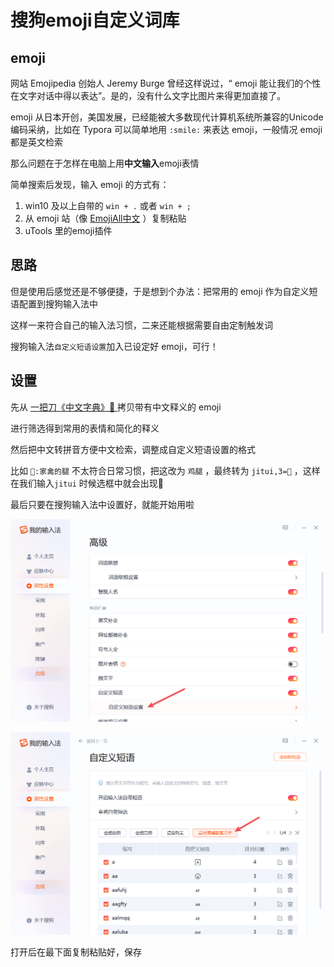 # 搜狗emoji自定义词库

## emoji

网站 Emojipedia 创始人 Jeremy Burge 曾经这样说过，“ emoji 能让我们的个性在文字对话中得以表达”。是的，没有什么文字比图片来得更加直接了。

emoji 从日本开创，美国发展，已经能被大多数现代计算机系统所兼容的Unicode编码采纳，比如在 Typora 可以简单地用 `:smile:` 来表达 emoji，一般情况 emoji 都是英文检索

那么问题在于怎样在电脑上用**中文输入**emoji表情

简单搜索后发现，输入 emoji 的方式有：

1. win10 及以上自带的 `win + .` 或者 `win + ;` 
2. 从 emoji 站（像 [EmojiAll中文](https://www.emojiall.com/zh-hans) ）复制粘贴
3. uTools 里的emoji插件

## 思路

但是使用后感觉还是不够便捷，于是想到个办法：把常用的 emoji 作为自定义短语配置到搜狗输入法中

这样一来符合自己的输入法习惯，二来还能根据需要自由定制触发词

搜狗输入法`自定义短语设置`加入已设定好 emoji，可行！

## 设置

先从 [一把刀《中文字典》📕 ](https://zhongwenzidian.18dao.cn/emoji) 拷贝带有中文释义的 emoji 

进行筛选得到常用的表情和简化的释义

然后把中文转拼音方便中文检索，调整成自定义短语设置的格式

比如 `🍗:家禽的腿` 不太符合日常习惯，把这改为 `鸡腿` ，最终转为 `jitui,3=🍗` ，这样在我们输入`jitui` 时候选框中就会出现🍗

最后只要在搜狗输入法中设置好，就能开始用啦

![image1](./image_2022-09-30_19-34-26.png)

![image2](./image_2022-09-30_19-34-49.png)

打开后在最下面复制粘贴好，保存
